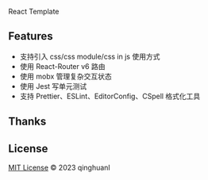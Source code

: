 React Template

## Features

- 支持引入 css/css module/css in js 使用方式
- 使用 React-Router v6 路由
- 使用 mobx 管理复杂交互状态
- 使用 Jest 写单元测试
- 支持 Prettier、ESLint、EditorConfig、CSpell 格式化工具

## Thanks

## License

[MIT License](./LICENSE) © 2023 qinghuanI
